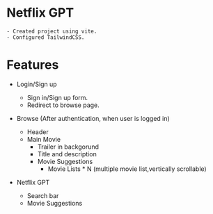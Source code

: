 # Netflix GPT

    - Created project using vite.
    - Configured TailwindCSS.

# Features

- Login/Sign up

  - Sign in/Sign up form.
  - Redirect to browse page.

- Browse (After authentication, when user is logged in)

  - Header
  - Main Movie
    - Trailer in backgorund
    - Title and description
    - Movie Suggestions
      - Movie Lists \* N (multiple movie list,vertically scrollable)

- Netflix GPT
  - Search bar
  - Movie Suggestions
